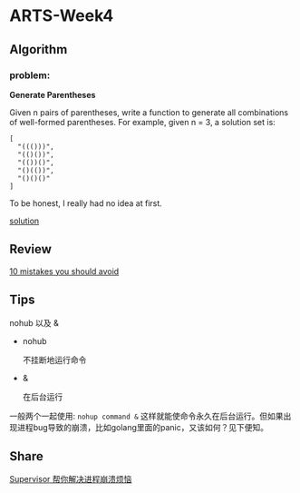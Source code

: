 # ARTS-Week4

## Algorithm
### problem:
**Generate Parentheses**

Given n pairs of parentheses, write a function to generate all combinations of well-formed parentheses.
For example, given n = 3, a solution set is:
```
[
  "((()))",
  "(()())",
  "(())()",
  "()(())",
  "()()()"
]
```
To be honest, I really had no idea at first.

[solution](index.go)

## Review
[10 mistakes you should avoid](https://medium.com/@ajay.dutta94/10-mistakes-you-should-avoid-as-a-web-developer-c4ad4d2570f6)

## Tips
nohub 以及 &
- nohub

    不挂断地运行命令
- &
  
    在后台运行

一般两个一起使用: `nohup command &` 这样就能使命令永久在后台运行。但如果出现进程bug导致的崩溃，比如golang里面的panic，又该如何？见下便知。
## Share
[Supervisor 帮你解决进程崩溃烦恼](week-5-share.md)